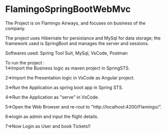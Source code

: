 # FlamingoSpringBootWebMvc

The Project is on Flamingo Airways, and focuses on business of the company.

The project uses Hibernate for persistance and MySql for data storage; the framework used is SpringBoot and manages the server and sessions.

Softwares used: Spring Tool Suit, MySql, VsCode, Postman

To run the project :\
1=>Import the Business logic as maven project in SpringSTS. 

2=>Import the Presentation logic in VsCode as Angular project.

3=>Run the Application as spring boot app in Spring STS.

4=>Run the Application as "serve" in VsCode.

5=>Open the Web Browser and re-rout to "http://localhost:4200/Flamingo/".

6=>login as admin and input the flight details.

7=>Now Login as User and book Tickets!!
